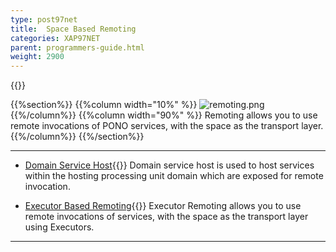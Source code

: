 ```yaml
---
type: post97net
title:  Space Based Remoting
categories: XAP97NET
parent: programmers-guide.html
weight: 2900
---
```


{{<wbr>}}

{{%section%}}
{{%column width="10%" %}}
![remoting.png](/attachment_files/subject/remoting.png)
{{%/column%}}
{{%column width="90%" %}}
Remoting allows you to use remote invocations of PONO services, with the space as the transport layer.
{{%/column%}}
{{%/section%}}

<hr/>

- [Domain Service Host](./domain-service-host.html){{<wbr>}}
Domain service host is used to host services within the hosting processing unit domain which are exposed for remote invocation.

- [Executor Based Remoting](./executor-based-remoting.html){{<wbr>}}
Executor Remoting allows you to use remote invocations of services, with the space as the transport layer using Executors.
<hr/>
